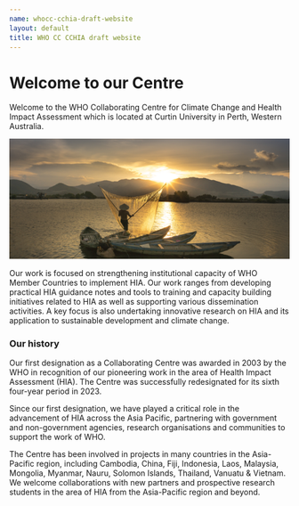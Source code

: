 ```yaml
---
name: whocc-cchia-draft-website
layout: default
title: WHO CC CCHIA draft website
---
```


# Welcome to our Centre

Welcome to the WHO Collaborating Centre for Climate Change and Health Impact Assessment which is located at Curtin University in Perth, Western Australia. 


![pic-viet](/images/pic-viet-620x417_v2.png)

Our work is focused on strengthening institutional capacity of WHO Member Countries to implement HIA. Our work ranges from developing practical HIA guidance notes and tools to training and capacity building initiatives related to HIA as well as supporting various dissemination activities. A key focus is also undertaking innovative research on HIA and its application to sustainable development and climate change.

### Our history

Our first designation as a Collaborating Centre was awarded in 2003 by the WHO in recognition of our pioneering work in the area of Health Impact Assessment (HIA). The Centre was successfully redesignated for its sixth four-year period in 2023.

Since our first designation, we have played a critical role in the advancement of HIA across the Asia Pacific, partnering with government and non-government agencies, research organisations and communities to support the work of WHO.

The Centre has been involved in projects in many countries in the Asia-Pacific region, including Cambodia, China, Fiji, Indonesia, Laos, Malaysia, Mongolia, Myanmar, Nauru, Solomon Islands, Thailand, Vanuatu & Vietnam. We welcome collaborations with new partners and prospective research students in the area of HIA from the Asia-Pacific region and beyond.

